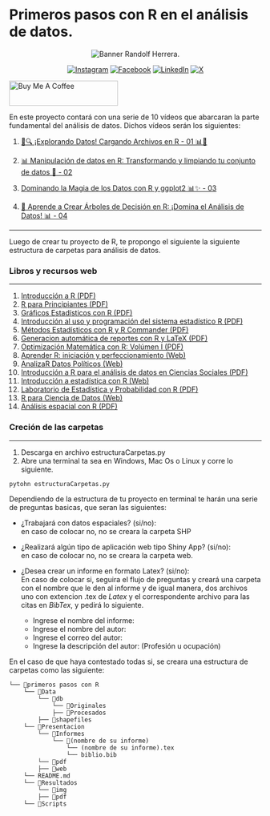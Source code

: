 # Primeros pasos con R en el análisis de datos.


<div style="text-align: center;"> 

![Banner Randolf Herrera.](banner.png)

</div>

<div style="text-align: center;"> 

[![Instagram](https://img.shields.io/badge/Instagram-%23E4405F.svg?style=for-the-badge&logo=Instagram&ogoColor=white)](https://www.instagram.com/randolfherrera/)
[![Facebook](https://img.shields.io/badge/Facebook-%231877F2.svg?style=for-the-badge&logo=Facebook&logoColor=white)](https://www.facebook.com/profile.php?id=100089453334909)
[![LinkedIn](https://img.shields.io/badge/linkedin-%230077B5.svg?style=for-the-badge&logo=linkedin&logoColor=white)](https://www.linkedin.com/in/randolf-herrera-rinc%C3%B3n-/)
[![X](https://img.shields.io/badge/X-%23000000.svg?style=for-the-badge&logo=X&logoColor=white)](https://x.com/randolfherrera)
</div>

<a href="https://www.buymeacoffee.com/randherdatascience" target="_blank"><img src="https://cdn.buymeacoffee.com/buttons/v2/default-yellow.png" alt="Buy Me A Coffee" style="height: 50px !important;width: 217px !important;" ></a>

En este proyecto contará con una serie de 10 vídeos que abarcaran la parte fundamental del análisis de datos. Dichos vídeos serán los siguientes:



1. [📂🔍 ¡Explorando Datos! Cargando Archivos en R - 01 📊🔌](https://www.youtube.com/watch?v=beltQGIiLmc&t=149s)

2. [📊 Manipulación de datos en R: Transformando y limpiando tu conjunto de datos 🧹 - 02](https://www.youtube.com/watch?v=D8lY3euBz-8)

3. [Dominando la Magia de los Datos con R y ggplot2 📊✨ - 03](https://youtu.be/5EWWG5DvO98)

4. [🌳 Aprende a Crear Árboles de Decisión en R: ¡Domina el Análisis de Datos! 📊 - 04 
](https://youtu.be/aLG1FfhSOrA)


---

Luego de crear tu proyecto de R, te propongo el siguiente la siguiente estructura de carpetas para análisis de datos.
### Libros y recursos web
---

1.   [Introducción a R (PDF)](https://cran.r-project.org/doc/contrib/R-intro-1.1.0-espanol.1.pdf)
2.   [R para Principiantes (PDF)](https://cran.r-project.org/doc/contrib/rdebuts_es.pdf)
3.   [Gráficos Estadísticos con R (PDF)](https://cran.r-project.org/doc/contrib/grafi3.pdf)
4.   [Introducción al uso y programación del sistema estadístico R (PDF)](https://cran.r-project.org/doc/contrib/curso-R.Diaz-Uriarte.pdf)
5.   [Métodos Estadísticos con R y R Commander (PDF)](https://cran.r-project.org/doc/contrib/Saez-Castillo-RRCmdrv21.pdf)
6.   [Generacion automática de reportes con R y LaTeX (PDF)](https://cran.r-project.org/doc/contrib/Rivera-Tutorial_Sweave.pdf)
7.   [Optimización Matemática con R: Volúmen I (PDF)](https://cran.r-project.org/doc/contrib/Optimizacion_Matematica_con_R_Volumen_I.pdf)
8.   [Aprender R: iniciación y perfeccionamiento (Web)](https://myrbooksp.netlify.app/)
9.   [AnalizaR Datos Políticos (Web)](https://arcruz0.github.io/libroadp/)
10.  [Introducción a R para el análisis de datos en Ciencias Sociales (PDF)](https://www.researchgate.net/profile/Eduardo-Bologna/publication/313970258_Introduccion_a_R_para_el_analisis_de_datos_en_Ciencias_Sociales/links/58b05f6645851503be97de2f/Introduccion-a-R-para-el-analisis-de-datos-en-Ciencias-Sociales.pdf)
11.  [Introducción a estadística con R (Web)](https://bookdown.org/matiasandina/R-intro/)
12.  [Laboratorio de Estadística y Probabilidad con R (PDF)](https://www.dropbox.com/s/zgiyuwsxaitfsw6/LIBROENPDF.pdf?e=1)
13.  [R para Ciencia de Datos (Web)](https://es.r4ds.hadley.nz/)
14.  [Análisis espacial con R (PDF)](https://eujournal.org/files/journals/1/books/JeanFrancoisMas.pdf)





### Creción de las carpetas
---
1. Descarga en archivo estructuraCarpetas.py
2. Abre una terminal ta sea en Windows, Mac Os o Linux y corre lo siguiente.

```bash
pytohn estructuraCarpetas.py
```
Dependiendo de la estructura de tu proyecto en terminal te harán una serie de preguntas basicas, que seran las siguientes:

- ¿Trabajará con datos espaciales? (si/no):<br>
  en caso de colocar no, no se creara la carpeta SHP
- ¿Realizará algún tipo de aplicación web tipo Shiny App? (si/no): <br>
  en caso de colocar no, no se creara la carpeta web.
- ¿Desea crear un informe en formato Latex? (si/no): <br>
  En caso de colocar si, seguira el flujo de preguntas y creará una carpeta con el nombre que le den al informe y de igual manera, dos archivos uno con extencion .tex de $Latex$ y el correspondente archivo para las citas en $BibTex$, y pedirá lo siguiente.
    
    - Ingrese el nombre del informe:
    - Ingrese el nombre del autor:
    - Ingrese el correo del autor:
    - Ingrese la descripción del autor: (Profesión u ocupación)


En el caso de que haya contestado todas si, se creara una estructura de carpetas como las siguiente:





```
└── 📁primeros pasos con R
    └── 📁Data
        └── 📁db
            └── 📁Originales
            ├── 📁Procesados
        ├── 📁shapefiles
    └── 📁Presentacion
        └── 📁Informes
            └── 📁(nombre de su informe)
                └── (nombre de su informe).tex
                └── biblio.bib
        └── 📁pdf
        ├── 📁web
    └── README.md
    └── 📁Resultados
        └── 📁img
        ├── 📁pdf
    └── 📁Scripts
```